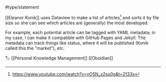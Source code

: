 #type/statement 

[[Eleanor Konik]] uses Dataview to make a list of articles[^ytts] and sorts it by file size so she can see which articles are (generally) the most developed.

For example, each potential article can be tagged with YAML metadata; in my case, I can make it compatible with GitHub Pages and Jekyll. The metadata can track things like status, where it will be published (Konik called this the "market"), etc.

[^ytts]: https://www.youtube.com/watch?v=nO5N_x2so0g&t=2133s

🏷 [[Personal Knowledge Management]] [[Obsidian]] 